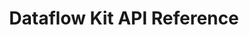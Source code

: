 ---
title: Dataflow Kit API Reference

language_tabs: # must be one of https://git.io/vQNgJ
  - shell
  - go
  - python
  - javascript
  - php
  
toc_footers:
  - <a href='https://account.dataflowkit.com'>Sign Up for an API Key</a>

includes:
  - introduction
  - fetch
  - collection
  - screenshot
  - pdf-converters
  - tasks
  - errors

search: true
---